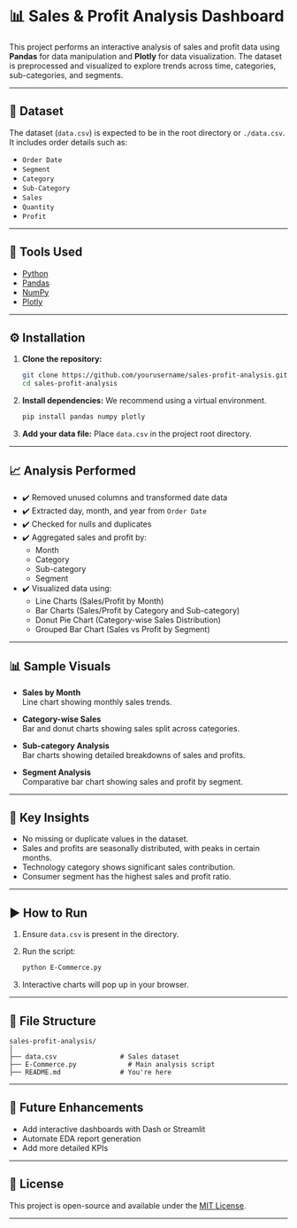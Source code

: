 # 📊 Sales & Profit Analysis Dashboard

This project performs an interactive analysis of sales and profit data using **Pandas** for data manipulation and **Plotly** for data visualization. The dataset is preprocessed and visualized to explore trends across time, categories, sub-categories, and segments.

---

## 📁 Dataset

The dataset (`data.csv`) is expected to be in the root directory or `./data.csv`. It includes order details such as:

- `Order Date`
- `Segment`
- `Category`
- `Sub-Category`
- `Sales`
- `Quantity`
- `Profit`

---

## 🧰 Tools Used

- [Python](https://www.python.org/)
- [Pandas](https://pandas.pydata.org/)
- [NumPy](https://numpy.org/)
- [Plotly](https://plotly.com/python/)

---

## ⚙️ Installation

1. **Clone the repository:**
   ```bash
   git clone https://github.com/yourusername/sales-profit-analysis.git
   cd sales-profit-analysis
   ```

2. **Install dependencies:**
   We recommend using a virtual environment.

   ```bash
   pip install pandas numpy plotly
   ```

3. **Add your data file:**
   Place `data.csv` in the project root directory.

---

## 📈 Analysis Performed

- ✔️ Removed unused columns and transformed date data
- ✔️ Extracted day, month, and year from `Order Date`
- ✔️ Checked for nulls and duplicates
- ✔️ Aggregated sales and profit by:
  - Month
  - Category
  - Sub-category
  - Segment
- ✔️ Visualized data using:
  - Line Charts (Sales/Profit by Month)
  - Bar Charts (Sales/Profit by Category and Sub-category)
  - Donut Pie Chart (Category-wise Sales Distribution)
  - Grouped Bar Chart (Sales vs Profit by Segment)

---

## 📊 Sample Visuals

- **Sales by Month**  
  Line chart showing monthly sales trends.

- **Category-wise Sales**  
  Bar and donut charts showing sales split across categories.

- **Sub-category Analysis**  
  Bar charts showing detailed breakdowns of sales and profits.

- **Segment Analysis**  
  Comparative bar chart showing sales and profit by segment.

---

## 📌 Key Insights

- No missing or duplicate values in the dataset.
- Sales and profits are seasonally distributed, with peaks in certain months.
- Technology category shows significant sales contribution.
- Consumer segment has the highest sales and profit ratio.

---

## ▶️ How to Run

1. Ensure `data.csv` is present in the directory.
2. Run the script:

   ```bash
   python E-Commerce.py
   ```

3. Interactive charts will pop up in your browser.

---

## 📂 File Structure

```
sales-profit-analysis/
│
├── data.csv                # Sales dataset
├── E-Commerce.py             # Main analysis script
├── README.md               # You're here
```

---

## 🧠 Future Enhancements

- Add interactive dashboards with Dash or Streamlit
- Automate EDA report generation
- Add more detailed KPIs

---

## 📝 License

This project is open-source and available under the [MIT License](LICENSE).

---
